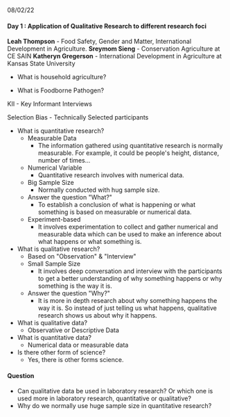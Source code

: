 08/02/22
#### Day 1 : Application of Qualitative Research to different research foci

**Leah Thompson** - Food Safety, Gender and Matter, International Development in Agriculture.
**Sreymom Sieng** - Conservation Agriculture at CE SAIN
**Katheryn Gregerson** - International Development in Agriculture at Kansas State University
  
 - What is household agriculture?
 
 - What is Foodborne Pathogen?
 
KII - Key Informant Interviews 

Selection Bias - Technically Selected participants

- What is quantitative research?
	- Measurable Data
		- The information gathered using quantitative research is normally measurable. For example, it could be people's height, distance, number of times...
	- Numerical Variable
		- Quantitative research involves with numerical data. 
	- Big Sample Size
		- Normally conducted with hug sample size. 
	- Answer the question "What?"
		- To establish a conclusion of what is happening or what something is based on measurable or numerical data. 
	- Experiment-based
		- It involves experimentation to collect and gather numerical and measurable data which can be used to make an inference about what happens or what something is. 
- What is qualitative research?
	-	Based on "Observation" & "Interview"
	-	Small Sample Size
		-	It involves deep conversation and interview with the participants to get a better understanding of why something happens or why something is the way it is. 
	-	Answer the question "Why?"
		-	It is more in depth research about why something happens the way it is. So instead of just telling us what happens, qualitative research shows us about why it happens. 
- What is qualitative data?
	- Observative or Descriptive Data
- What is quantitative data?
	- Numerical data or measurable data
- Is there other form of science?
	- Yes, there is other forms science. 



#### Question
- Can qualitative data be used in laboratory research? Or which one is used more in laboratory research, quantitative or qualitative?
- Why do we normally use huge sample size in quantitative research?
